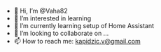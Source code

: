 - 👋 Hi, I’m @Vaha82
- 👀 I’m interested in learning
- 🌱 I’m currently learning setup of Home Assistant
- 💞️ I’m looking to collaborate on ...
- 📫 How to reach me: kapidzic.v@gmail.com

<!---
Vaha82/Vaha82 is a ✨ special ✨ repository because its `README.md` (this file) appears on your GitHub profile.
You can click the Preview link to take a look at your changes.
--->
